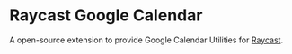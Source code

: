# Raycast Google Calendar

A open-source extension to provide Google Calendar Utilities for [Raycast](https://www.raycast.com/).
